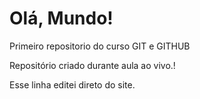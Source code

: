 # Olá, Mundo!
 Primeiro repositorio do curso GIT e GITHUB

Repositório criado durante aula ao vivo.!

Esse linha editei direto do site.
